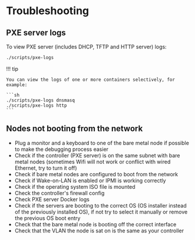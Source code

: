 # Troubleshooting

## PXE server logs

To view PXE server (includes DHCP, TFTP and HTTP server) logs:

```sh
./scripts/pxe-logs
```

!!! tip

    You can view the logs of one or more containers selectively, for example:

    ```sh
    ./scripts/pxe-logs dnsmasq
    ./scripts/pxe-logs http
    ```

## Nodes not booting from the network

- Plug a monitor and a keyboard to one of the bare metal node if possible to make the debugging process easier
- Check if the controller (PXE server) is on the same subnet with bare metal nodes (sometimes Wifi will not work or conflict with wired Ethernet, try to turn it off)
- Check if bare metal nodes are configured to boot from the network
- Check if Wake-on-LAN is enabled or IPMI is working correctly
- Check if the operating system ISO file is mounted
- Check the controller's firewall config
- Check PXE server Docker logs
- Check if the servers are booting to the correct OS (OS installer instead of the previously installed OS), if not try to select it manually or remove the previous OS boot entry
- Check that the bare metal node is booting off the correct interface
- Check that the VLAN the node is sat on is the same as your controller
